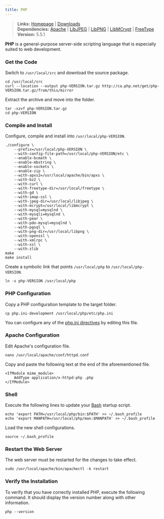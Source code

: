 ```yaml
---
title: PHP
---
```



> **Links:** [Homepage](http://www.php.net/) | [Downloads](http://www.php.net/downloads.php)  
> **Dependencies:** [Apache](/apache/) | [LibJPEG](/libjpeg/) | [LibPNG](/libpng/) | [LibMCrypt](/libmcrypt/) | [FreeType](/freetype/)  
> **Version:** <span id="version">5.5.1</span>


**PHP** is a general-purpose server-side scripting language that is especially suited to web development.


### Get the Code

Switch to `/usr/local/src` and download the source package.

	cd /usr/local/src
	curl --location --output php-VERSION.tar.gz http://ca.php.net/get/php-VERSION.tar.gz/from/this/mirror

Extract the archive and move into the folder.

	tar -xzvf php-VERSION.tar.gz
	cd php-VERSION


### Compile and Install

Configure, compile and install into `/usr/local/php-VERSION`.

	./configure \
		--prefix=/usr/local/php-VERSION \
		--with-config-file-path=/usr/local/php-VERSION/etc \
		--enable-bcmath \
		--enable-mbstring \
		--enable-sockets \
		--enable-zip \
		--with-apxs2=/usr/local/apache/bin/apxs \
		--with-bz2 \
		--with-curl \
		--with-freetype-dir=/usr/local/freetype \
		--with-gd \
		--with-imap-ssl \
		--with-jpeg-dir=/usr/local/libjpeg \
		--with-mcrypt=/usr/local/libmcrypt \
		--with-mysql=mysqlnd \
		--with-mysqli=mysqlnd \
		--with-pear \
		--with-pdo-mysql=mysqlnd \
		--with-pgsql \
		--with-png-dir=/usr/local/libpng \
		--with-openssl \
		--with-xmlrpc \
		--with-xsl \
		--with-zlib
	make
	make install

Create a symbolic link that points `/usr/local/php` to `/usr/local/php-VERSION`.

	ln -s php-VERSION /usr/local/php


### PHP Configuration

Copy a PHP configuration template to the target folder.

	cp php.ini-development /usr/local/php/etc/php.ini

You can configure any of the [php.ini directives](http://www.php.net/manual/en/ini.list.php) by editing this file.


### Apache Configuration

Edit Apache's configuration file.

	nano /usr/local/apache/conf/httpd.conf

Copy and paste the following text at the end of the aforementioned file.

	<IfModule mime_module>
		AddType application/x-httpd-php .php
	</IfModule>


### Shell

Execute the following lines to update your [Bash](http://en.wikipedia.org/wiki/Bash_%28Unix_shell%29) startup script.

	echo 'export PATH=/usr/local/php/bin:$PATH' >> ~/.bash_profile
	echo 'export MANPATH=/usr/local/php/man:$MANPATH' >> ~/.bash_profile

Load the new shell configurations.

	source ~/.bash_profile


### Restart the Web Server

The web server must be restarted for the changes to take effect.

	sudo /usr/local/apache/bin/apachectl -k restart


### Verify the Installation

To verify that you have correctly installed PHP, execute the following command. It should display the version number along with other information.

	php --version
